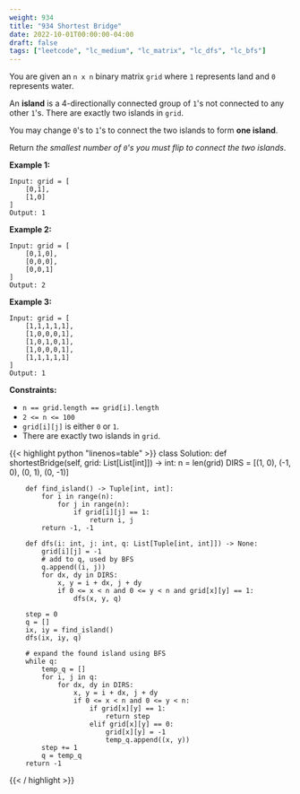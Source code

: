```yaml
---
weight: 934
title: "934 Shortest Bridge"
date: 2022-10-01T00:00:00-04:00
draft: false
tags: ["leetcode", "lc_medium", "lc_matrix", "lc_dfs", "lc_bfs"]
---
```


You are given an `n x n` binary matrix `grid` where `1` represents land and `0` represents water.

An **island** is a 4-directionally connected group of `1`'s not connected to any other `1`'s. There are exactly two islands in `grid`.

You may change `0`'s to `1`'s to connect the two islands to form **one island**.

Return _the smallest number of `0`'s you must flip to connect the two islands_.

**Example 1:**
```
Input: grid = [
    [0,1],
    [1,0]
]
Output: 1
```
**Example 2:**
```
Input: grid = [
    [0,1,0],
    [0,0,0],
    [0,0,1]
]
Output: 2
```
**Example 3:**
```
Input: grid = [
    [1,1,1,1,1],
    [1,0,0,0,1],
    [1,0,1,0,1],
    [1,0,0,0,1],
    [1,1,1,1,1]
]
Output: 1
```

**Constraints:**
- `n == grid.length == grid[i].length`
- `2 <= n <= 100`
- `grid[i][j]` is either `0` or `1`.
- There are exactly two islands in `grid`.

<div class="tabs"></div>
<div class="tab-content">
<div id="python" class="lang">
{{< highlight python "linenos=table" >}}
class Solution:
    def shortestBridge(self, grid: List[List[int]]) -> int:
        n = len(grid)
        DIRS = [(1, 0), (-1, 0), (0, 1), (0, -1)]

        def find_island() -> Tuple[int, int]:
            for i in range(n):
                for j in range(n):
                    if grid[i][j] == 1:
                        return i, j
            return -1, -1

        def dfs(i: int, j: int, q: List[Tuple[int, int]]) -> None:
            grid[i][j] = -1
            # add to q, used by BFS
            q.append((i, j))
            for dx, dy in DIRS:
                x, y = i + dx, j + dy
                if 0 <= x < n and 0 <= y < n and grid[x][y] == 1:
                    dfs(x, y, q)
        
        step = 0
        q = []
        ix, iy = find_island()
        dfs(ix, iy, q)

        # expand the found island using BFS
        while q:
            temp_q = []
            for i, j in q:
                for dx, dy in DIRS:
                    x, y = i + dx, j + dy
                    if 0 <= x < n and 0 <= y < n:
                        if grid[x][y] == 1:
                            return step
                        elif grid[x][y] == 0:
                            grid[x][y] = -1
                            temp_q.append((x, y))
            step += 1
            q = temp_q
        return -1
{{< / highlight >}}
</div>
</div>
